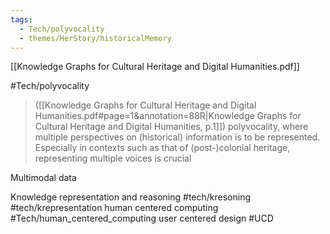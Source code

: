 ```yaml
---
tags:
  - Tech/polyvocality
  - themes/HerStory/historicalMemory
---
```

[[Knowledge Graphs for Cultural Heritage and Digital Humanities.pdf]]

#Tech/polyvocality
> ([[Knowledge Graphs for Cultural Heritage and Digital Humanities.pdf#page=1&annotation=88R|Knowledge Graphs for Cultural Heritage and Digital Humanities, p.1]])
> polyvocality, where multiple perspectives on (historical) information is to be represented. Especially in contexts such as that of (post-)colonial heritage, representing multiple voices is crucial

Multimodal data

Knowledge representation and reasoning #tech/kresoning #tech/krepresentation 
human centered computing #Tech/human_centered_computing
user centered design #UCD 